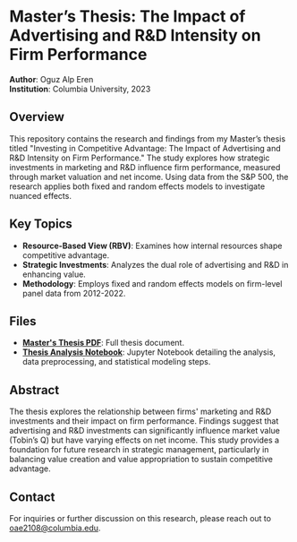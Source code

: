 # Master’s Thesis: The Impact of Advertising and R&D Intensity on Firm Performance

**Author**: Oguz Alp Eren  
**Institution**: Columbia University, 2023  

## Overview
This repository contains the research and findings from my Master’s thesis titled "Investing in Competitive Advantage: The Impact of Advertising and R&D Intensity on Firm Performance." The study explores how strategic investments in marketing and R&D influence firm performance, measured through market valuation and net income. Using data from the S&P 500, the research applies both fixed and random effects models to investigate nuanced effects.

## Key Topics
- **Resource-Based View (RBV)**: Examines how internal resources shape competitive advantage.
- **Strategic Investments**: Analyzes the dual role of advertising and R&D in enhancing value.
- **Methodology**: Employs fixed and random effects models on firm-level panel data from 2012-2022.

## Files
- **[Master's Thesis PDF](./Master's%20Thesis%20-%20Oguz%20Alp%20Eren.pdf)**: Full thesis document.
- **[Thesis Analysis Notebook](./Master's_Thesis.ipynb)**: Jupyter Notebook detailing the analysis, data preprocessing, and statistical modeling steps.

## Abstract
The thesis explores the relationship between firms' marketing and R&D investments and their impact on firm performance. Findings suggest that advertising and R&D investments can significantly influence market value (Tobin’s Q) but have varying effects on net income. This study provides a foundation for future research in strategic management, particularly in balancing value creation and value appropriation to sustain competitive advantage.

## Contact
For inquiries or further discussion on this research, please reach out to oae2108@columbia.edu.
